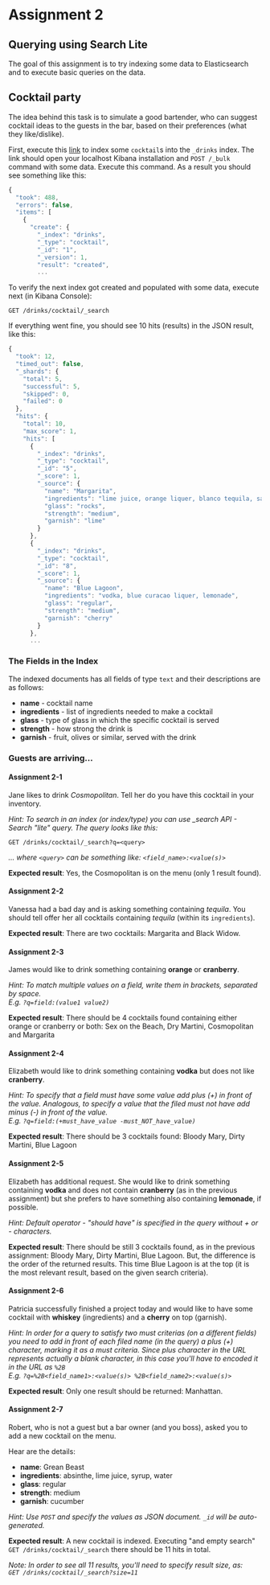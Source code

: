 # Assignment 2

## Querying using Search Lite

The goal of this assignment is to try indexing some data to Elasticsearch and to execute basic
queries on the data.

## Cocktail party

The idea behind this task is to simulate a good bartender, who can suggest cocktail ideas to the guests
in the bar, based on their preferences (what they like/dislike).

First, execute this [link](http://localhost:5601/app/kibana#/dev_tools/console?load_from=https:%2F%2Fraw.githubusercontent.com%2Fdrazen-nikolic%2Fes-workshop%2Fexamples%2Fassignments%2Fcocktails-bulk-create.txt)
to index some `cocktail`s into the `_drinks` index. The link should open your localhost Kibana installation
and `POST /_bulk` command with some data. Execute this command. As a result you should see something like this:

```javascript
{
  "took": 488,
  "errors": false,
  "items": [
    {
      "create": {
        "_index": "drinks",
        "_type": "cocktail",
        "_id": "1",
        "_version": 1,
        "result": "created",
        ...
```

To verify the next index got created and populated with some data, execute next (in Kibana Console):

`GET /drinks/cocktail/_search`

If everything went fine, you should see 10 hits (results) in the JSON result, like this:

```javascript
{
  "took": 12,
  "timed_out": false,
  "_shards": {
    "total": 5,
    "successful": 5,
    "skipped": 0,
    "failed": 0
  },
  "hits": {
    "total": 10,
    "max_score": 1,
    "hits": [
      {
        "_index": "drinks",
        "_type": "cocktail",
        "_id": "5",
        "_score": 1,
        "_source": {
          "name": "Margarita",
          "ingredients": "lime juice, orange liquer, blanco tequila, salt",
          "glass": "rocks",
          "strength": "medium",
          "garnish": "lime"
        }
      },
      {
        "_index": "drinks",
        "_type": "cocktail",
        "_id": "8",
        "_score": 1,
        "_source": {
          "name": "Blue Lagoon",
          "ingredients": "vodka, blue curacao liquer, lemonade",
          "glass": "regular",
          "strength": "medium",
          "garnish": "cherry"
        }
      },
      ...
```

### The Fields in the Index

The indexed documents has all fields of type `text` and their descriptions are as follows:
* **name** - cocktail name
* **ingredients** - list of ingredients needed to make a cocktail
* **glass** - type of glass in which the specific cocktail is served
* **strength** - how strong the drink is
* **garnish** - fruit, olives or similar, served with the drink

### Guests are arriving...

#### Assignment 2-1
Jane likes to drink *Cosmopolitan*. Tell her do you have this cocktail in your inventory.

*Hint: To search in an index (or index/type) you can use _search API - Search "lite" query. 
The query looks like this:*

    GET /drinks/cocktail/_search?q=<query> 
 
*... where `<query>` can be something like: `<field_name>:<value(s)>`*
 
**Expected result**: Yes, the Cosmopolitan is on the menu (only 1 result found).
 
 
#### Assignment 2-2
Vanessa had a bad day and is asking something containing *tequila*. You should 
tell offer her all cocktails containing *tequila* (within its `ingredients`).
 
**Expected result**: There are two cocktails: Margarita and Black Widow.
 
 
#### Assignment 2-3
James would like to drink something containing **orange** or **cranberry**.
  
*Hint: To match multiple values on a field, write them in brackets, separated by space.   
E.g. `?q=field:(value1 value2)`*
  
**Expected result**: There should be 4 cocktails found containing either orange or cranberry or both: 
Sex on the Beach, Dry Martini, Cosmopolitan and Margarita
  
   
#### Assignment 2-4
Elizabeth would like to drink something containing **vodka** but does not like **cranberry**.
 
*Hint: To specify that a field must have some value add plus (+) in front of the value. Analogous, 
to specify a value that the filed must not have add minus (-) in front of the value.   
E.g. `?q=field:(+must_have_value -must_NOT_have_value)`*
  
**Expected result**: There should be 3 cocktails found: 
Bloody Mary, Dirty Martini, Blue Lagoon


#### Assignment 2-5
Elizabeth has additional request. She would like to drink something containing **vodka** 
and does not contain **cranberry** (as in the previous assignment) but she prefers to have 
something also containing **lemonade**, if possible.

*Hint: Default operator - "should have" is specified in the query without + or - characters.*
  
**Expected result**: There should be still 3 cocktails found, as in the previous assignment: 
Bloody Mary, Dirty Martini, Blue Lagoon. But, the difference is the order of the returned results.
This time Blue Lagoon is at the top (it is the most relevant result, based on the given search criteria).


#### Assignment 2-6
Patricia successfully finished a project today and would like to have some cocktail with 
**whiskey** (ingredients) and a **cherry** on top (garnish).

*Hint: In order for a query to satisfy two must criterias (on a different fields)
you need to add in front of each filed name (in the query) a plus (+) character, 
marking it as a must criteria. Since plus character in the URL represents actually a blank character,
in this case you'll have to encoded it in the URL as `%2B`   
E.g. `?q=%2B<field_name1>:<value(s)> %2B<field_name2>:<value(s)>`*

**Expected result**: Only one result should be returned: Manhattan.


#### Assignment 2-7
Robert, who is not a guest but a bar owner (and you boss), asked you to add a new cocktail on the menu.

Hear are the details:   
* **name**: Grean Beast
* **ingredients**: absinthe, lime juice, syrup, water
* **glass**: regular
* **strength**: medium
* **garnish**: cucumber

*Hint: Use `POST` and specify the values as JSON document. `_id` will be auto-generated.*

**Expected result**: A new cocktail is indexed. Executing "and empty search" `GET /drinks/cocktail/_search`
there should be 11 hits in total.

*Note: In order to see all 11 results, you'll need to specify result size, as:   
`GET /drinks/cocktail/_search?size=11`*
